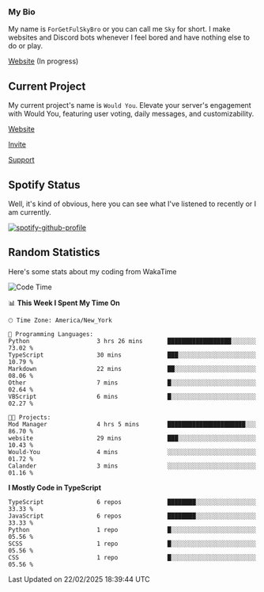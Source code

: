 ### My Bio 

My name is `ForGetFulSkyBro` or you can call me `Sky` for short. I make websites and Discord bots whenever I feel bored and have nothing else to do or play.

[Website](https://forgetful.vercel.app) (In progress)

## Current Project

My current project's name is `Would You`. Elevate your server's engagement with Would You, featuring user voting, daily messages, and customizability.

[Website](https://wouldyoubot.gg)

[Invite](https://wouldyoubot.gg/invite)

[Support](https://wouldyoubot.gg/discord)

## Spotify Status

Well, it's kind of obvious, here you can see what I've listened to recently or I am currently.

[![spotify-github-profile](https://spotify-github-profile.kittinanx.com/api/view?uid=8fw8wluifdebs12yo4k3j0h6c&cover_image=true&theme=novatorem&show_offline=false&background_color=121212&interchange=false&bar_color=53b14f&bar_color_cover=false)](https://github.com/kittinan/spotify-github-profile)


## Random Statistics

Here's some stats about my coding from WakaTime

<!--START_SECTION:waka-->
![Code Time](http://img.shields.io/badge/Code%20Time-1%2C461%20hrs%2010%20mins-blue)

📊 **This Week I Spent My Time On** 

```text
🕑︎ Time Zone: America/New_York

💬 Programming Languages: 
Python                   3 hrs 26 mins       ██████████████████░░░░░░░   73.02 % 
TypeScript               30 mins             ███░░░░░░░░░░░░░░░░░░░░░░   10.79 % 
Markdown                 22 mins             ██░░░░░░░░░░░░░░░░░░░░░░░   08.06 % 
Other                    7 mins              █░░░░░░░░░░░░░░░░░░░░░░░░   02.64 % 
VBScript                 6 mins              █░░░░░░░░░░░░░░░░░░░░░░░░   02.27 % 

🐱‍💻 Projects: 
Mod Manager              4 hrs 5 mins        ██████████████████████░░░   86.70 % 
website                  29 mins             ███░░░░░░░░░░░░░░░░░░░░░░   10.43 % 
Would-You                4 mins              ░░░░░░░░░░░░░░░░░░░░░░░░░   01.72 % 
Calander                 3 mins              ░░░░░░░░░░░░░░░░░░░░░░░░░   01.16 % 
```

**I Mostly Code in TypeScript** 

```text
TypeScript               6 repos             ████████░░░░░░░░░░░░░░░░░   33.33 % 
JavaScript               6 repos             ████████░░░░░░░░░░░░░░░░░   33.33 % 
Python                   1 repo              █░░░░░░░░░░░░░░░░░░░░░░░░   05.56 % 
SCSS                     1 repo              █░░░░░░░░░░░░░░░░░░░░░░░░   05.56 % 
CSS                      1 repo              █░░░░░░░░░░░░░░░░░░░░░░░░   05.56 % 
```




 Last Updated on 22/02/2025 18:39:44 UTC
<!--END_SECTION:waka-->
